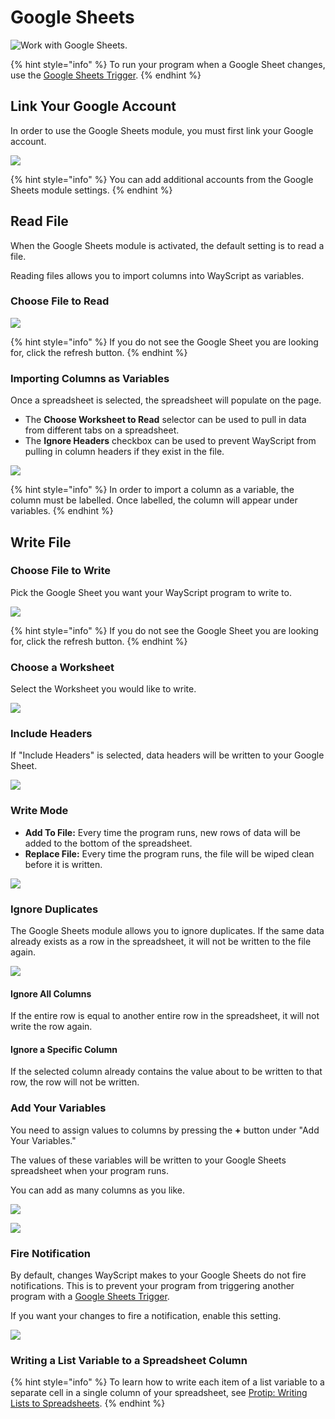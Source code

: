 # Google Sheets

![Work with Google Sheets.](../../.gitbook/assets/google_sheets.png)

{% hint style="info" %}
To run your program when a Google Sheet changes, use the [Google Sheets Trigger](../triggers/google-sheets-trigger.md).
{% endhint %}

## Link Your Google Account

In order to use the Google Sheets module, you must first link your Google account.

![](../../.gitbook/assets/screen-shot-2019-07-15-at-11.35.20-am.png)

{% hint style="info" %}
You can add additional accounts from the Google Sheets module settings.
{% endhint %}

## Read File

When the Google Sheets module is activated, the default setting is to read a file.

Reading files allows you to import columns into WayScript as variables.

### Choose File to Read

![](../../.gitbook/assets/screen-shot-2019-07-15-at-11.57.31-am.png)

{% hint style="info" %}
If you do not see the Google Sheet you are looking for, click the refresh button.
{% endhint %}

### Importing Columns as Variables

Once a spreadsheet is selected, the spreadsheet will populate on the page.

* The **Choose Worksheet to Read** selector can be used to pull in data from different tabs on a spreadsheet.
* The **Ignore Headers** checkbox can be used to prevent WayScript from pulling in column headers if they exist in the file.

![](../../.gitbook/assets/screen-shot-2019-07-15-at-12.03.49-pm.png)

{% hint style="info" %}
In order to import a column as a variable, the column must be labelled. Once labelled, the column will appear under variables.
{% endhint %}

## Write File

### Choose File to Write

Pick the Google Sheet you want your WayScript program to write to.

![](../../.gitbook/assets/screen-shot-2019-07-15-at-12.08.45-pm.png)

{% hint style="info" %}
If you do not see the Google Sheet you are looking for, click the refresh button.
{% endhint %}

### Choose a Worksheet

Select the Worksheet you would like to write.

![](../../.gitbook/assets/screen-shot-2019-07-15-at-12.13.10-pm.png)

### Include Headers

If "Include Headers" is selected, data headers will be written to your Google Sheet.

![](../../.gitbook/assets/screen-shot-2019-07-15-at-12.14.36-pm.png)

### Write Mode

* **Add To File:** Every time the program runs, new rows of data will be added to the bottom of the spreadsheet.
* **Replace File:** Every time the program runs, the file will be wiped clean before it is written.

![](../../.gitbook/assets/screen-shot-2019-07-15-at-12.14.40-pm.png)

### Ignore Duplicates

The Google Sheets module allows you to ignore duplicates. If the same data already exists as a row in the spreadsheet, it will not be written to the file again.

![](../../.gitbook/assets/screen-shot-2019-07-15-at-12.20.51-pm.png)

#### Ignore All Columns

If the entire row is equal to another entire row in the spreadsheet, it will not write the row again. 

#### Ignore a Specific Column

If the selected column already contains the value about to be written to that row, the row will not be written.

### Add Your Variables

You need to assign values to columns by pressing the **+** button under "Add Your Variables."

The values of these variables will be written to your Google Sheets spreadsheet when your program runs.

You can add as many columns as you like.

![](../../.gitbook/assets/screen-shot-2019-07-15-at-12.14.52-pm.png)

![](../../.gitbook/assets/screen-shot-2019-07-15-at-12.28.51-pm.png)

### Fire Notification

By default, changes WayScript makes to your Google Sheets do not fire notifications. This is to prevent your program from triggering another program with a [Google Sheets Trigger](../triggers/google-sheets-trigger.md).

If you want your changes to fire a notification, enable this setting.

![](../../.gitbook/assets/screen-shot-2019-07-15-at-12.09.29-pm.png)

### Writing a List Variable to a Spreadsheet Column

{% hint style="info" %}
To learn how to write each item of a list variable to a separate cell in a single column of your spreadsheet, see [Protip: Writing Lists to Spreadsheets](https://wayscript.com/blog_entry/38).
{% endhint %}

